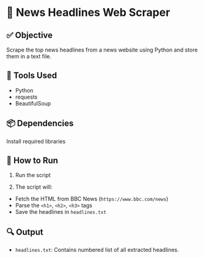 # 📰 News Headlines Web Scraper

## ✅ Objective
Scrape the top news headlines from a news website using Python and store them in a text file.

## 🧰 Tools Used
- Python
- requests
- BeautifulSoup

## 📦 Dependencies
Install required libraries 

## 🚀 How to Run
1. Run the script


2. The script will:
- Fetch the HTML from BBC News (`https://www.bbc.com/news`)
- Parse the `<h1>`, `<h2>`, `<h3>` tags
- Save the headlines in `headlines.txt`

## 🔍 Output
- `headlines.txt`: Contains numbered list of all extracted headlines.


